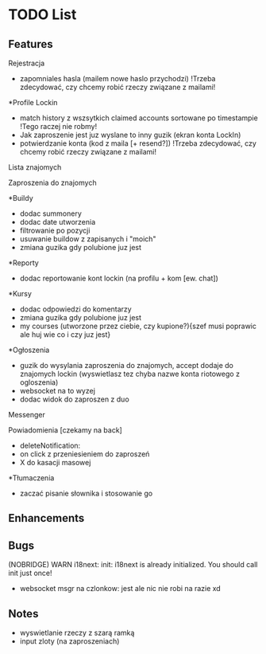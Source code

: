 # TODO List

## Features

Rejestracja

- zapomniales hasla (mailem nowe haslo przychodzi) !Trzeba zdecydować, czy chcemy robić rzeczy związane z mailami!

\*Profile Lockin

- match history z wszsytkich claimed accounts sortowane po timestampie !Tego raczej nie robmy!
- Jak zaproszenie jest juz wyslane to inny guzik (ekran konta LockIn)
- potwierdzanie konta (kod z maila [+ resend?]) !Trzeba zdecydować, czy chcemy robić rzeczy związane z mailami!

Lista znajomych

Zaproszenia do znajomych

\*Buildy

- dodac summonery
- dodac date utworzenia
- filtrowanie po pozycji
- usuwanie buildow z zapisanych i "moich"
- zmiana guzika gdy polubione juz jest

\*Reporty

- dodac reportowanie kont lockin (na profilu + kom [ew. chat])

\*Kursy

- dodac odpowiedzi do komentarzy
- zmiana guzika gdy polubione juz jest
- my courses (utworzone przez ciebie, czy kupione?){szef musi poprawic ale huj wie co i czy juz jest}

\*Ogłoszenia

- guzik do wysylania zaproszenia do znajomych, accept dodaje do znajomych lockin (wyswietlasz tez chyba nazwe konta riotowego z ogloszenia)
- websocket na to wyzej
- dodac widok do zaproszen z duo

Messenger

Powiadomienia [czekamy na back]

- deleteNotification:
- on click z przeniesieniem do zaproszeń
- X do kasacji masowej

\*Tłumaczenia

- zaczać pisanie słownika i stosowanie go

## Enhancements

## Bugs

(NOBRIDGE) WARN i18next: init: i18next is already initialized. You should call init just once!

- websocket msgr na czlonkow: jest ale nic nie robi na razie xd

## Notes

- wyswietlanie rzeczy z szarą ramką
- input zloty (na zaproszeniach)
